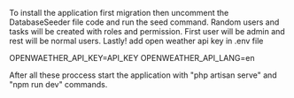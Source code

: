 To install the application first migration then uncomment the DatabaseSeeder file code and run the seed command.
Random users and tasks will be created with roles and permission. First user will be admin and rest will be normal users.
Lastly! add open weather api key in .env file 

OPENWAETHER_API_KEY=API_KEY
OPENWEATHER_API_LANG=en

After all these proccess start the application with "php artisan serve" and "npm run dev" commands. 
